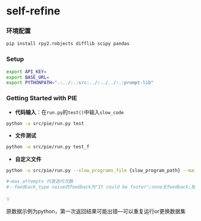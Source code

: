 # self-refine

### 环境配置

```bash
pip install rpy2.robjects difflib scipy pandas
```

### Setup

```bash
export API_KEY=
export BASE_URL=
export PYTHONPATH=".:../:.:src:../:../../:.:prompt-lib"
```

### **Getting Started with PIE**

- **代码输入**：在`run.py`的`test()`中输入`slow_code`

```bash
python -u src/pie/run.py test
```

- **文件测试**

```bash
python -u src/pie/run.py test_f
```

- **自定义文件**

```bash
python -u src/pie/run.py --slow_programs_file {slow_program_path} --max_attempts 4 --outfile {output_path} --feedback_type rich

#—max_attempts 代表迭代次数
#--feedback_type naive的feedback为"It could be faster";none无feedback;其他的feedback为"Why is this code slow?"

```

<aside>
💡

原数据示例为python，第一次返回结果可能出错—可以重复运行or更换数据集

</aside>